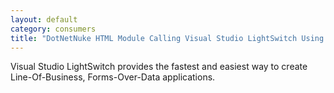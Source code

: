 ```yaml
---
layout: default
category: consumers
title: "DotNetNuke HTML Module Calling Visual Studio LightSwitch Using OData"
---
```

Visual Studio LightSwitch provides the fastest and easiest way to create Line-Of-Business, Forms-Over-Data applications.
